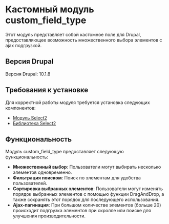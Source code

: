 # Кастомный модуль custom_field_type

Этот модуль представляет собой кастомное поле для Drupal, предоставляющее возможность множественного выбора элементов c ajax подгрузкой.

## Версия Drupal

Версия Drupal: 10.1.8

## Требования к установке

Для корректной работы модуля требуется установка следующих компонентов:

- [Модуль Select2](https://www.drupal.org/project/select2)
- [Библиотека Select2](https://github.com/select2/select2)

## Функциональность

Модуль custom_field_type предоставляет следующую функциональность:

- **Множественный выбор**: Пользователи могут выбирать несколько элементов одновременно.
- **Фильтрация поиском**: Поиск по элементам для удобства пользователей.
- **Сортировка выбранных элементов**: Пользователи могут изменять порядок выбранных элементов с помощью функции DragAndDrop, а также сохранять этот порядок для последующего использования.
- **Ajax-пагинация**: При большом количестве элементов (больше 20) происходит подгрузка элементов при скролле или поиске для улучшения производительности.
